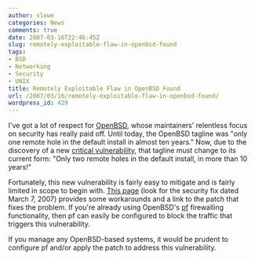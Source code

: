```yaml
---
author: slowe
categories: News
comments: true
date: 2007-03-16T22:46:45Z
slug: remotely-exploitable-flaw-in-openbsd-found
tags:
- BSD
- Networking
- Security
- UNIX
title: Remotely Exploitable Flaw in OpenBSD Found
url: /2007/03/16/remotely-exploitable-flaw-in-openbsd-found/
wordpress_id: 429
---
```


I've got a lot of respect for [OpenBSD](http://www.openbsd.org/), whose maintainers' relentless focus on security has really paid off. Until today, the OpenBSD tagline was "only one remote hole in the default install in almost ten years." Now, due to the discovery of a new [critical vulnerability](http://www.darkreading.com/document.asp?doc_id=119685&f_src=darkreading_section_318), that tagline must change to its current form: "Only two remote holes in the default install, in more than 10 years!"

Fortunately, this new vulnerability is fairly easy to mitigate and is fairly limited in scope to begin with. [This page](http://www.openbsd.org/errata40.html) (look for the security fix dated March 7, 2007) provides some workarounds and a link to the patch that fixes the problem. If you're already using OpenBSD's [pf](http://www.openbsd.org/cgi-bin/man.cgi?query=pf&sektion=4) firewalling functionality, then pf can easily be configured to block the traffic that triggers this vulnerability.

If you manage any OpenBSD-based systems, it would be prudent to configure pf and/or apply the patch to address this vulnerability.
